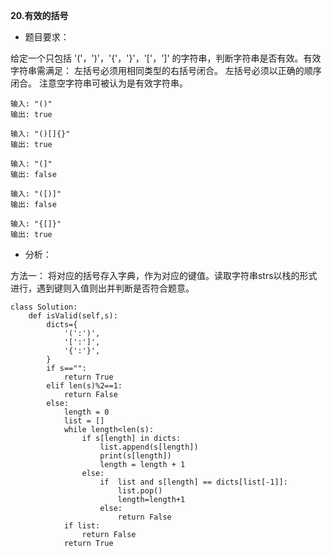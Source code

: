 **20.有效的括号**

 - 题目要求：

给定一个只包括 '('，')'，'{'，'}'，'['，']' 的字符串，判断字符串是否有效。有效字符串需满足：
左括号必须用相同类型的右括号闭合。
左括号必须以正确的顺序闭合。
注意空字符串可被认为是有效字符串。

```
输入: "()"
输出: true

输入: "()[]{}"
输出: true

输入: "(]"
输出: false

输入: "([)]"
输出: false

输入: "{[]}"
输出: true
```


 - 分析：
 
 方法一：
 将对应的括号存入字典，作为对应的键值。读取字符串strs以栈的形式进行，遇到键则入值则出并判断是否符合题意。
 

```
class Solution:
    def isValid(self,s):
        dicts={
            '(':')',
            '[':']',
            '{':'}',
        }
        if s=="":
            return True
        elif len(s)%2==1:
            return False
        else:
            length = 0
            list = []
            while length<len(s):
                if s[length] in dicts:
                    list.append(s[length])
                    print(s[length])
                    length = length + 1
                else:
                    if  list and s[length] == dicts[list[-1]]:
                        list.pop()
                        length=length+1
                    else:
                        return False
            if list:
                return False
            return True
```
